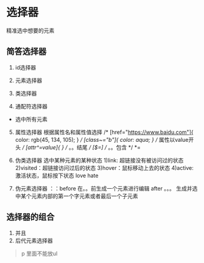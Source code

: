 # 选择器
精准选中想要的元素

## 简答选择器

1. id选择器
2. 元素选择器
3. 类选择器

4. 通配符选择器
* 选中所有元素

5. 属性选择器
根据属性名和属性值选择
/* [href="https://www.baidu.com"]{
    color: rgb(45, 134, 105);
} */
[class~="b"]{
    color: aqua;
}
/* 属性以value开头 */
[attr^=value]{
}
/* 。。结尾 */
[$=]
/* 。。包含 */
*=

6. 伪类选择器
选中某种元素的某种状态
1)link: 超链接没有被访问过的状态
2)visited：超链接访问过后的状态
3)hover：鼠标移动上去的状态
4)active: 激活状态，鼠标按下状态
love hate

7. 伪元素选择器
：：before
在。。前生成一个元素进行编辑
after
。。。
生成并选中某个元素内部的第一个字元素或者最后一个子元素


## 选择器的组合
1. 并且
2. 后代元素选择器
>p 里面不能放ul